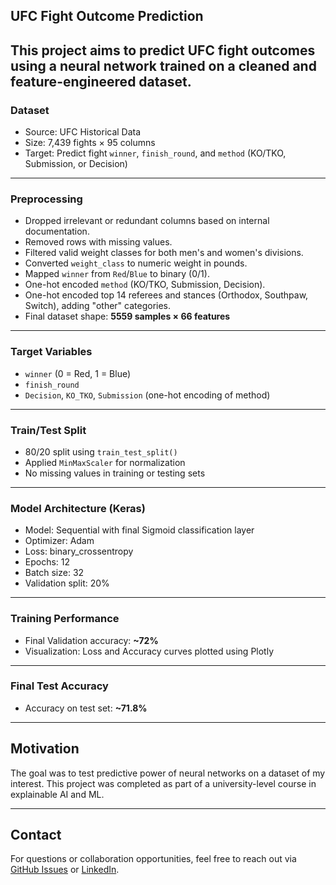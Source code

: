 ## UFC Fight Outcome Prediction

This project aims to predict UFC fight outcomes using a neural network trained on a cleaned and feature-engineered dataset.
---
### Dataset
- Source: UFC Historical Data
- Size: 7,439 fights × 95 columns
- Target: Predict fight `winner`, `finish_round`, and `method` (KO/TKO, Submission, or Decision)
---
### Preprocessing
- Dropped irrelevant or redundant columns based on internal documentation.
- Removed rows with missing values.
- Filtered valid weight classes for both men's and women's divisions.
- Converted `weight_class` to numeric weight in pounds.
- Mapped `winner` from `Red`/`Blue` to binary (0/1).
- One-hot encoded `method` (KO/TKO, Submission, Decision).
- One-hot encoded top 14 referees and stances (Orthodox, Southpaw, Switch), adding "other" categories.
- Final dataset shape: **5559 samples × 66 features**
---
### Target Variables
- `winner` (0 = Red, 1 = Blue)
- `finish_round`
- `Decision`, `KO_TKO`, `Submission` (one-hot encoding of method)
---
### Train/Test Split
- 80/20 split using `train_test_split()`
- Applied `MinMaxScaler` for normalization
- No missing values in training or testing sets
---
### Model Architecture (Keras)
- Model: Sequential with final Sigmoid classification layer
- Optimizer: Adam
- Loss: binary_crossentropy
- Epochs: 12
- Batch size: 32
- Validation split: 20%
---
### Training Performance 
- Final Validation accuracy: **~72%**
- Visualization: Loss and Accuracy curves plotted using Plotly
---
### Final Test Accuracy
- Accuracy on test set: **~71.8%**
---
## Motivation

The goal was to test predictive power of neural networks on a dataset of my interest. This project was completed as part of a university-level course in explainable AI and ML.

---

## Contact

For questions or collaboration opportunities, feel free to reach out via [GitHub Issues](../../issues) or [LinkedIn](https://www.linkedin.com/in/josequeira/).
